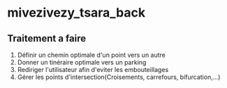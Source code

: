# mivezivezy_tsara_back

## Traitement a faire
1. Définir un chemin optimale d'un point vers un autre
2. Donner un tinéraire optimale vers un parking
3. Rediriger l'utilisateur afin d'eviter les embouteillages
4. Gérer les points d'intersection(Croisements, carrefours, bifurcation,...)